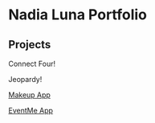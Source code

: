 # Nadia Luna Portfolio


## Projects 
Connect Four!

Jeopardy!

[Makeup App](https://makeup-type-finder-02.onrender.com)

[EventMe App](https://eventme-app.surge.sh/)
